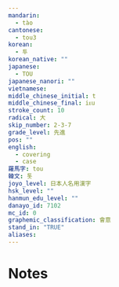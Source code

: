 ```yaml
---
mandarin:
  - tào
cantonese:
  - tou3
korean:
  - 투
korean_native: ""
japanese:
  - TOU
japanese_nanori: ""
vietnamese:
middle_chinese_initial: t
middle_chinese_final: iᴇu
stroke_count: 10
radical: 大
skip_number: 2-3-7
grade_level: 先進
pos: ""
english:
  - covering
  - case
羅馬字: tou
韓文: 톳
joyo_level: 日本人名用漢字
hsk_level: ""
hanmun_edu_level: ""
danayo_id: 7102
mc_id: 0
graphemic_classification: 會意
stand_in: "TRUE"
aliases:
---
```


# Notes
